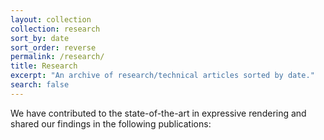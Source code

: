 ```yaml
---
layout: collection
collection: research
sort_by: date
sort_order: reverse
permalink: /research/
title: Research
excerpt: "An archive of research/technical articles sorted by date."
search: false
---
```

We have contributed to the state-of-the-art in expressive rendering and shared our findings in the following publications:
